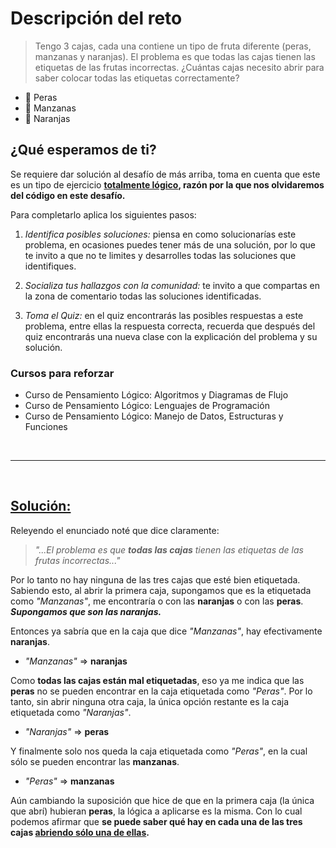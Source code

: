 # Descripción del reto
> Tengo 3 cajas, cada una contiene un tipo de fruta diferente (peras, manzanas y naranjas). El problema es que todas las cajas tienen las etiquetas de las frutas incorrectas. ¿Cuántas cajas necesito abrir para saber colocar todas las etiquetas correctamente?

- 🍐 Peras
- 🍎 Manzanas
- 🍊 Naranjas

## ¿Qué esperamos de ti?
Se requiere dar solución al desafío de más arriba, toma en cuenta que este es un tipo de ejercicio **<u>totalmente lógico</u>, razón por la que nos olvidaremos del código en este desafío.**

Para completarlo aplica los siguientes pasos:

1. *Identifica posibles soluciones:* piensa en como solucionarías este problema, en ocasiones puedes tener más de una solución, por lo que te invito a que no te limites y desarrolles todas las soluciones que identifiques.

2. *Socializa tus hallazgos con la comunidad:* te invito a que compartas en la zona de comentario todas las soluciones identificadas.

3. *Toma el Quiz:* en el quiz encontrarás las posibles respuestas a este problema, entre ellas la respuesta correcta, recuerda que después del quiz encontrarás una nueva clase con la explicación del problema y su solución.

### Cursos para reforzar
- Curso de Pensamiento Lógico: Algoritmos y Diagramas de Flujo
- Curso de Pensamiento Lógico: Lenguajes de Programación
- Curso de Pensamiento Lógico: Manejo de Datos, Estructuras y Funciones

<br>

---

<br>

## **<u>Solución:</u>**

Releyendo el enunciado noté que dice claramente:

>_"...El problema es que **todas las cajas** tienen las etiquetas de las frutas incorrectas..."_

Por lo tanto no hay ninguna de las tres cajas que esté bien etiquetada. Sabiendo esto, al abrir la primera caja, supongamos que es la etiquetada como _"Manzanas"_, me encontraría o con las **naranjas** o con las **peras**. _**Supongamos que son las naranjas.**_

Entonces ya sabría que en la caja que dice _"Manzanas"_, hay efectivamente **naranjas**.

- _"Manzanas"_ => **naranjas**

Como **todas las cajas están mal etiquetadas**, eso ya me indica que las **peras** no se pueden encontrar en la caja etiquetada como _"Peras"_. Por lo tanto, sin abrir ninguna otra caja, la única opción restante es la caja etiquetada como _"Naranjas"_.

- _"Naranjas"_ => **peras**

Y finalmente solo nos queda la caja etiquetada como _"Peras"_, en la cual sólo se pueden encontrar las **manzanas**.

- _"Peras"_ => **manzanas**

Aún cambiando la suposición que hice de que en la primera caja (la única que abrí) hubieran **peras**, la lógica a aplicarse es la misma. Con lo cual podemos afirmar que **se puede saber qué hay en cada una de las tres cajas  <u>abriendo sólo una de ellas</u>.**